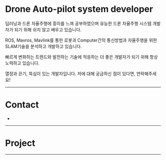 # Drone Auto-pilot system developer


딥러닝과 드론 자율주행에 흥미를 느껴 공부하였으며 유능한 드론 자율주행 시스템 개발자가 되기 위해 쉬지 않고 배우고 있습니다.

ROS, Mavros, Mavlink를 통한 로봇과 Computer간의 통신방법과 자율주행을 위한 SLAM기술을 분석하고 개발하고 있습니다.

빠르게 변화하는 트렌드와 발전하는 기술에 적응하는 더 좋은 개발자가 되기 위해 항상 노력하고 있습니다.

열정과 끈기, 뚝심이 있는 개발자입니다. 저에 대해 궁금하신 점이 있다면, 연락해주세요!

---
# Contact

* 

--- 
# Project


---
# 
